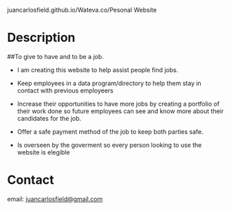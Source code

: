 juancarlosfield.github.io/Wateva.co/Pesonal Website

# Description

 ##To give to have and to be a job.

* I am creating this website to help assist people find jobs.

* Keep employees in a data program/directory to help them stay in contact with previous employeers

* Increase their opportunities to have more jobs by creating a portfolio of their work done so future employees can see and know more about their candidates for the job. 

* Offer a safe payment method of the job to keep both parties safe. 

* Is overseen by the goverment so every person looking to use the website is elegible 




# Contact 
email: juancarlosfield@gmail.com










